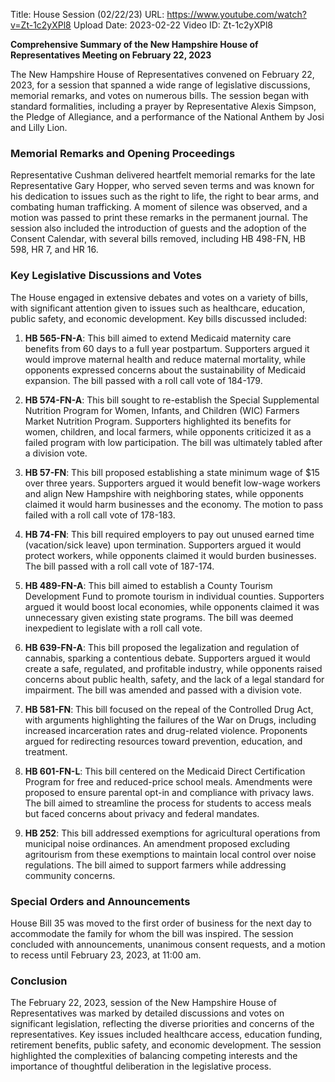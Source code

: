 Title: House Session (02/22/23)
URL: https://www.youtube.com/watch?v=Zt-1c2yXPl8
Upload Date: 2023-02-22
Video ID: Zt-1c2yXPl8

**Comprehensive Summary of the New Hampshire House of Representatives Meeting on February 22, 2023**

The New Hampshire House of Representatives convened on February 22, 2023, for a session that spanned a wide range of legislative discussions, memorial remarks, and votes on numerous bills. The session began with standard formalities, including a prayer by Representative Alexis Simpson, the Pledge of Allegiance, and a performance of the National Anthem by Josi and Lilly Lion.

### **Memorial Remarks and Opening Proceedings**
Representative Cushman delivered heartfelt memorial remarks for the late Representative Gary Hopper, who served seven terms and was known for his dedication to issues such as the right to life, the right to bear arms, and combating human trafficking. A moment of silence was observed, and a motion was passed to print these remarks in the permanent journal. The session also included the introduction of guests and the adoption of the Consent Calendar, with several bills removed, including HB 498-FN, HB 598, HR 7, and HR 16.

### **Key Legislative Discussions and Votes**
The House engaged in extensive debates and votes on a variety of bills, with significant attention given to issues such as healthcare, education, public safety, and economic development. Key bills discussed included:

1. **HB 565-FN-A**: This bill aimed to extend Medicaid maternity care benefits from 60 days to a full year postpartum. Supporters argued it would improve maternal health and reduce maternal mortality, while opponents expressed concerns about the sustainability of Medicaid expansion. The bill passed with a roll call vote of 184-179.

2. **HB 574-FN-A**: This bill sought to re-establish the Special Supplemental Nutrition Program for Women, Infants, and Children (WIC) Farmers Market Nutrition Program. Supporters highlighted its benefits for women, children, and local farmers, while opponents criticized it as a failed program with low participation. The bill was ultimately tabled after a division vote.

3. **HB 57-FN**: This bill proposed establishing a state minimum wage of $15 over three years. Supporters argued it would benefit low-wage workers and align New Hampshire with neighboring states, while opponents claimed it would harm businesses and the economy. The motion to pass failed with a roll call vote of 178-183.

4. **HB 74-FN**: This bill required employers to pay out unused earned time (vacation/sick leave) upon termination. Supporters argued it would protect workers, while opponents claimed it would burden businesses. The bill passed with a roll call vote of 187-174.

5. **HB 489-FN-A**: This bill aimed to establish a County Tourism Development Fund to promote tourism in individual counties. Supporters argued it would boost local economies, while opponents claimed it was unnecessary given existing state programs. The bill was deemed inexpedient to legislate with a roll call vote.

6. **HB 639-FN-A**: This bill proposed the legalization and regulation of cannabis, sparking a contentious debate. Supporters argued it would create a safe, regulated, and profitable industry, while opponents raised concerns about public health, safety, and the lack of a legal standard for impairment. The bill was amended and passed with a division vote.

7. **HB 581-FN**: This bill focused on the repeal of the Controlled Drug Act, with arguments highlighting the failures of the War on Drugs, including increased incarceration rates and drug-related violence. Proponents argued for redirecting resources toward prevention, education, and treatment.

8. **HB 601-FN-L**: This bill centered on the Medicaid Direct Certification Program for free and reduced-price school meals. Amendments were proposed to ensure parental opt-in and compliance with privacy laws. The bill aimed to streamline the process for students to access meals but faced concerns about privacy and federal mandates.

9. **HB 252**: This bill addressed exemptions for agricultural operations from municipal noise ordinances. An amendment proposed excluding agritourism from these exemptions to maintain local control over noise regulations. The bill aimed to support farmers while addressing community concerns.

### **Special Orders and Announcements**
House Bill 35 was moved to the first order of business for the next day to accommodate the family for whom the bill was inspired. The session concluded with announcements, unanimous consent requests, and a motion to recess until February 23, 2023, at 11:00 am.

### **Conclusion**
The February 22, 2023, session of the New Hampshire House of Representatives was marked by detailed discussions and votes on significant legislation, reflecting the diverse priorities and concerns of the representatives. Key issues included healthcare access, education funding, retirement benefits, public safety, and economic development. The session highlighted the complexities of balancing competing interests and the importance of thoughtful deliberation in the legislative process.